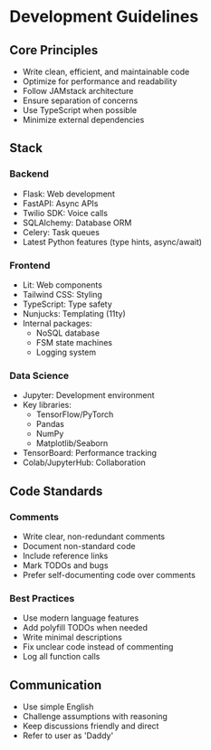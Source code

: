 # Development Guidelines

## Core Principles
- Write clean, efficient, and maintainable code
- Optimize for performance and readability
- Follow JAMstack architecture
- Ensure separation of concerns
- Use TypeScript when possible
- Minimize external dependencies

## Stack

### Backend
- Flask: Web development
- FastAPI: Async APIs
- Twilio SDK: Voice calls
- SQLAlchemy: Database ORM
- Celery: Task queues
- Latest Python features (type hints, async/await)

### Frontend
- Lit: Web components
- Tailwind CSS: Styling
- TypeScript: Type safety
- Nunjucks: Templating (11ty)
- Internal packages:
  - NoSQL database
  - FSM state machines
  - Logging system

### Data Science
- Jupyter: Development environment
- Key libraries:
  - TensorFlow/PyTorch
  - Pandas
  - NumPy
  - Matplotlib/Seaborn
- TensorBoard: Performance tracking
- Colab/JupyterHub: Collaboration

## Code Standards

### Comments
- Write clear, non-redundant comments
- Document non-standard code
- Include reference links
- Mark TODOs and bugs
- Prefer self-documenting code over comments

### Best Practices
- Use modern language features
- Add polyfill TODOs when needed
- Write minimal descriptions
- Fix unclear code instead of commenting
- Log all function calls

## Communication
- Use simple English
- Challenge assumptions with reasoning
- Keep discussions friendly and direct
- Refer to user as 'Daddy'
